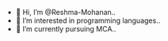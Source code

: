 - 👋 Hi, I’m @Reshma-Mohanan.. 
- 👀 I’m interested in programming languages.. 
- 🌱 I’m currently pursuing MCA.. 


<!---
Reshma-helen/Reshma-helen is a ✨ special ✨ repository because its `README.md` (this file) appears on your GitHub profile.
You can click the Preview link to take a look at your changes.
--->

